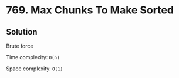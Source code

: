 # 769. Max Chunks To Make Sorted

## Solution

Brute force

Time complexity: `O(n)`

Space complexity: `O(1)`
